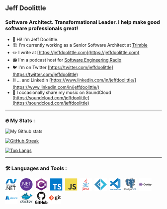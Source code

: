 ## Jeff Doolittle

### Software Architect. Transformational Leader. I help make good software professionals great!

- 👋 Hi! I'm Jeff Doolittle.
- 🏗️ I'm currently working as a Senior Software Architect at [Trimble](https://trimble.com)
- ✏️ I write at [https://jeffdoolittle.com](https://jeffdoolittle.com)
- 📻 I'm a podcast host for [Software Engineering Radio](https://www.se-radio.net/team/jeff-doolittle/)
- 🐦 I'm on Twitter [https://twitter.com/jeffdoolittle](https://twitter.com/jeffdoolittle)
- ⛓️ ... and LinkedIn [https://www.linkedin.com/in/jeffdoolittle/](https://www.linkedin.com/in/jeffdoolittle/)
- 🎵 I occasionally share my music on SoundCloud [https://soundcloud.com/jeffdoolittle](https://soundcloud.com/jeffdoolittle)

---

### :fire: My Stats :

![My Github stats](https://github-readme-stats.vercel.app/api?username=jeffdoolittle&show_icons=true&theme=synthwave)

[![GitHub Streak](http://github-readme-streak-stats.herokuapp.com?user=jeffdoolittle&theme=dark&background=000000)](https://git.io/streak-stats)

[![Top Langs](https://github-readme-stats.vercel.app/api/top-langs/?username=jeffdoolittle&layout=compact&theme=vision-friendly-dark)](https://github.com/anuraghazra/github-readme-stats)

---

### :hammer_and_wrench: Languages and Tools :

<div>
  <img src="https://github.com/devicons/devicon/blob/master/icons/dot-net/dot-net-original-wordmark.svg" title="DotNet" alt="DotNet" width="40" height="40"/>&nbsp;
  <img src="https://github.com/devicons/devicon/blob/master/icons/dotnetcore/dotnetcore-original.svg" title="dotnet-core" alt="dotnet-core" width="40" height="40"/>&nbsp;
  <img src="https://github.com/devicons/devicon/blob/master/icons/csharp/csharp-original.svg" title="CSharp" alt="CSharp" width="40" height="40"/>&nbsp;
  <img src="https://github.com/devicons/devicon/blob/master/icons/typescript/typescript-original.svg" title="Typescript" alt="Typescript" width="40" height="40"/>&nbsp;
  <img src="https://github.com/devicons/devicon/blob/master/icons/javascript/javascript-original.svg" title="Javascript" alt="Javascript" width="40" height="40"/>&nbsp;
  <img src="https://github.com/devicons/devicon/blob/master/icons/java/java-original-wordmark.svg" title="Java" alt="Java" width="40" height="40"/>&nbsp;
  <img src="https://github.com/devicons/devicon/blob/master/icons/fsharp/fsharp-original.svg" title="FSharp" alt="FSharp" width="40" height="40"/>&nbsp;
  <img src="https://github.com/devicons/devicon/blob/master/icons/vscode/vscode-original-wordmark.svg" title="VS Code" alt="VS Code" width="40" height="40"/>&nbsp;
  <img src="https://github.com/devicons/devicon/blob/master/icons/postgresql/postgresql-original-wordmark.svg" title="Postgres" alt="Postgres" width="40" height="40"/>&nbsp;
  <img src="https://github.com/devicons/devicon/blob/master/icons/gatsby/gatsby-original-wordmark.svg" title="Gatsby" alt="Gatsby" width="40" height="40"/>&nbsp;
  <img src="https://github.com/devicons/devicon/blob/master/icons/azure/azure-original-wordmark.svg" title="Azure" alt="Azure" width="40" height="40"/>&nbsp;
  <img src="https://github.com/devicons/devicon/blob/master/icons/docker/docker-original-wordmark.svg" title="Docker" alt="Docker" width="40" height="40"/>&nbsp;
  <img src="https://github.com/devicons/devicon/blob/master/icons/github/github-original-wordmark.svg" title="GitHub" **alt="GitHub" width="40" height="40"/>
  <img src="https://github.com/devicons/devicon/blob/master/icons/git/git-original-wordmark.svg" title="Git" **alt="Git" width="40" height="40"/>
</div>
